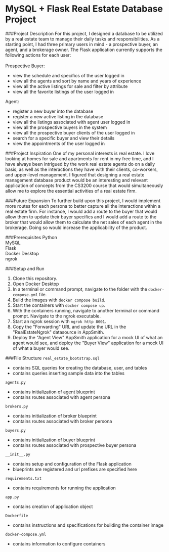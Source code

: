 # MySQL + Flask Real Estate Database Project

###Project Description
For this project, I designed a database to be utilized by a real estate team to manage their daily tasks 
and responsibilities. As a starting point, I had three primary users in mind - a prospective buyer, an agent, 
and a brokerage owner. The Flask application currently supports the following actions for each user: 
<br> 
<br>
Prospective Buyer:
- view the schedule and specifics of the user logged in
- view all the agents and sort by name and years of experience 
- view all the active listings for sale and filter by attribute 
- view all the favorite listings of the user logged in 

Agent: 
- register a new buyer into the database 
- register a new active listing in the database 
- view all the listings associated with agent user logged in 
- view all the prospective buyers in the system 
- view all the prospective buyer clients of the user logged in 
- search for a specific buyer and view their details 
- view the appointments of the user logged in 


###Project Inspiration
One of my personal interests is real estate. I love looking at homes for sale and 
apartments for rent in my free time, and I have always been intrigued by the work 
real estate agents do on a daily basis, as well as the interactions they have with 
their clients, co-workers, and upper-level management. I figured that designing a 
real estate management database product would be an interesting and relevant application 
of concepts from the CS3200 course that would simultaneously allow me to explore 
the essential activities of a real estate firm. 

###Future Expansion
To further build upon this project, I would implement more routes for 
each persona to better capture all the interactions within a real 
estate firm. For instance, I would add a route to the buyer that would 
allow them to update their buyer specifics and I would add a route to 
the broker that would allow them to calculate the net sales of each agent 
in the brokerage. Doing so would increase the applicability of the product. 


###Prerequisites 
Python <br>
MySQL <br>
Flask <br>
Docker Desktop <br> 
ngrok <br>


###Setup and Run 
1. Clone this repository. 
2. Open Docker Desktop 
3. In a terminal or command prompt, navigate to the folder with the `docker-compose.yml` file. 
4. Build the images with `docker compose build`. 
5. Start the containers with `docker compose up`. 
6. With the containers running, navigate to another terminal or command prompt. Navigate to the ngrok executable. 
7. Start an ngrok session with `ngrok http 8001`.
8. Copy the "Forwarding" URL and update the URL in the "RealEstateNgrok" datasource in AppSmith.
9. Deploy the "Agent View" AppSmith application for a mock UI of what an agent would see, and 
deploy the "Buyer View" application for a mock UI of what a buyer would see. 

###File Structure 
`real_estate_bootstrap.sql`
- contains SQL queries for creating the database, user, and tables
- contains queries inserting sample data into the tables 

`agents.py`
- contains initialization of agent blueprint
- contains routes associated with agent persona

`brokers.py`
- contains initialization of broker blueprint
- contains routes associated with broker persona

`buyers.py`
- contains initialization of buyer blueprint
- contains routes associated with prospective buyer persona

`__init__.py`
- contains setup and configuration of the Flask application 
- blueprints are registered and url prefixes are specified here

`requirements.txt`
- contains requirements for running the application 

`app.py`
- contains creation of application object 

`Dockerfile`
- contains instructions and specifications for building the container image 

`docker-compose.yml`
- contains information to configure containers 